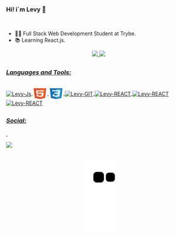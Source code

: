 ### Hi! i´m Levy 👋

  &nbsp;

- 🧑‍🏫 Full Stack Web Development Student at Trybe.
- 📚 Learning React.js. 

<div align="center">
  <a href="https://github.com/levyhb">
  <img height="180em" width="auto" src="https://github-readme-stats.vercel.app/api?username=Levyhb&show_icons=true&theme=radical&include_all_commits=true&count_private=true"/>
  <img height="180em" width="auto" src="https://github-readme-stats.vercel.app/api/top-langs/?username=Levyhb&layout=compact&langs_count=7&theme=radical"/>
</div>
  
 ##
   
  ### *Languages and Tools:* 
  
  <div style="display: inline_block"><br>
  <img align="center" alt="Levy-Js" height="30" width="40" src="https://cdn.jsdelivr.net/gh/devicons/devicon/icons/javascript/javascript-original.svg">
  <img align="center" alt="Levy-HTML" height="30" width="40" src="https://raw.githubusercontent.com/devicons/devicon/master/icons/html5/html5-original.svg">
  <img align="center" alt="Levy-CSS" height="30" width="40" src="https://raw.githubusercontent.com/devicons/devicon/master/icons/css3/css3-original.svg">  <img align="center" alt="Levy-GIT" height="50" width="60" src="https://cdn.jsdelivr.net/gh/devicons/devicon/icons/git/git-original-wordmark.svg" />
  <img align="center" alt="Levy-REACT" height="30" width="40" src="https://cdn.jsdelivr.net/gh/devicons/devicon/icons/react/react-original.svg" />
  <img align="center" alt="Levy-REACT" height="30" width="40" src="https://cdn.jsdelivr.net/gh/devicons/devicon/icons/bootstrap/bootstrap-original.svg" />
  <img align="center" alt="Levy-REACT" height="30" width="40" src="https://cdn.jsdelivr.net/gh/devicons/devicon/icons/jest/jest-plain.svg" />
  </div>
  
  ##
  
  ### *Social:*
  &nbsp;
  
<div> 
  <a href="https://www.linkedin.com/in/levy-bezerra-holanda/" target="_blank"><img src="https://img.shields.io/badge/-LinkedIn-%230077B5?style=for-the-badge&logo=linkedin&logoColor=white" target="_blank"></a> 
</div>
  
  ##
  
  
 <div align="center">
  
  ![Snake animation](https://github.com/Levyhb/Levyhb/blob/output/github-contribution-grid-snake.svg)
  
</div>
